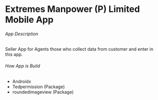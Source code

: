 # Extremes Manpower (P) Limited Mobile App

###### App Description
Seller App for Agents those who collect data from customer
and enter in this app.

###### How App is Build

- Androidx
- Tedpermission (Package)
- roundedimageview (Package)